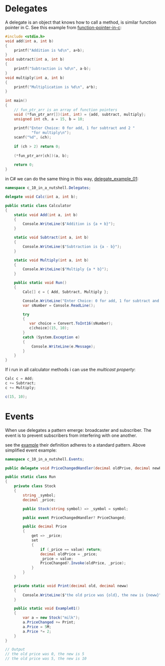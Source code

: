 # Delegates

A delegate is an object that knows how to call a method, is similar function pointer in C. See this example from [function-pointer-in-c]( https://www.geeksforgeeks.org/function-pointer-in-c):

```c
#include <stdio.h> 
void add(int a, int b) 
{ 
    printf("Addition is %d\n", a+b); 
} 
void subtract(int a, int b) 
{ 
    printf("Subtraction is %d\n", a-b); 
} 
void multiply(int a, int b) 
{ 
    printf("Multiplication is %d\n", a*b); 
} 
  
int main() 
{ 
    // fun_ptr_arr is an array of function pointers 
    void (*fun_ptr_arr[])(int, int) = {add, subtract, multiply}; 
    unsigned int ch, a = 15, b = 10; 
  
    printf("Enter Choice: 0 for add, 1 for subtract and 2 "
            "for multiply\n"); 
    scanf("%d", &ch); 
  
    if (ch > 2) return 0; 
  
    (*fun_ptr_arr[ch])(a, b); 
  
    return 0; 
}
```

in C# we can do the same thing in this way, [delegate_example_01](delegates.cs):

```csharp
namespace c_10_in_a_nutshell.Delegates;

delegate void Calc(int a, int b);

public static class Calculator
{
    static void Add(int a, int b)
    {
        Console.WriteLine($"Addition is {a + b}");
    }

    static void Subtract(int a, int b)
    {
        Console.WriteLine($"Subtraction is {a - b}");
    }

    static void Multiply(int a, int b)
    {
        Console.WriteLine($"Multiply {a * b}");
    }

    public static void Run()
    {
        Calc[] c = { Add, Subtract, Multiply };

        Console.WriteLine("Enter Choice: 0 for add, 1 for subtract and 2 for multiply");
        var sNumber = Console.ReadLine();

        try
        {
           var choice = Convert.ToInt16(sNumber);
           c[choice](15, 10);
        }
        catch (System.Exception e)
        {
            Console.WriteLine(e.Message);            
        }
    }
}
```

If i run in all calculator methods i can use the *multicast property*: 

```csharp
Calc c = Add;
c += Subtract;
c += Multiply;

c(15, 10);
```

# Events

When use delegates a pattern emerge: broadcaster and subscriber. The event is to prevent subscribers from interfering with one another.

see the [example](events) their definition adheres to a standard pattern. Above simplified event example:

```csharp
namespace c_10_in_a_nutshell.Events;

public delegate void PriceChangedHandler(decimal oldPrive, decimal newPrice);

public static class Run
{
    private class Stock
    {
        string _symbol;
        decimal _price;

        public Stock(string symbol) => _symbol = symbol;

        public event PriceChangedHandler? PriceChanged;

        public decimal Price
        {
            get => _price;
            set
            {
                if (_price == value) return;
                decimal oldPrice = _price;
                _price = value;
                PriceChanged?.Invoke(oldPrice, _price);
            }
        }
    }

    private static void Print(decimal old, decimal neww) 
    {
        Console.WriteLine($"the old price was {old}, the new is {neww}");
    }

    public static void Example01()
    {
        var a = new Stock("milk");
        a.PriceChanged += Print;
        a.Price = 5M;
        a.Price *= 2;
    }
}

// Output
// the old price was 0, the new is 5
// the old price was 5, the new is 10
```
